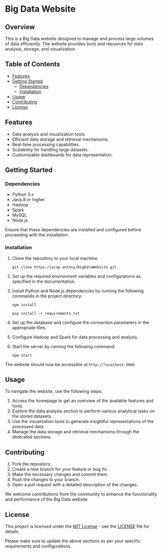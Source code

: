 # Big Data Website

## Overview

This is a Big Data website designed to manage and process large volumes of data efficiently. The website provides tools and resources for data analysis, storage, and visualization.

## Table of Contents

- [Features](#features)
- [Getting Started](#getting-started)
  - [Dependencies](#dependencies)
  - [Installation](#installation)
- [Usage](#usage)
- [Contributing](#contributing)
- [License](#license)

## Features

- Data analysis and visualization tools.
- Efficient data storage and retrieval mechanisms.
- Real-time processing capabilities.
- Scalability for handling large datasets.
- Customizable dashboards for data representation.

## Getting Started

### Dependencies

- Python 3.x
- Java 8 or higher
- Hadoop
- Spark
- MySQL
- Node.js

Ensure that these dependencies are installed and configured before proceeding with the installation.

### Installation

1. Clone the repository to your local machine.
   ```
   git clone https:/jacop-antony/BigDataWebsite.git
   ```
2. Set up the required environment variables and configurations as specified in the documentation.

3. Install Python and Node.js dependencies by running the following commands in the project directory:
   ```
   npm install
   ```
   ```
   pip install -r requirements.txt
   ```
4. Set up the database and configure the connection parameters in the appropriate files.

5. Configure Hadoop and Spark for data processing and analysis.

6. Start the server by running the following command:
   ```
   npm start
   ```

The website should now be accessible at `http://localhost:3000`.

## Usage

To navigate the website, use the following steps:

1. Access the homepage to get an overview of the available features and tools.
2. Explore the data analysis section to perform various analytical tasks on the stored datasets.
3. Use the visualization tools to generate insightful representations of the processed data.
4. Manage the data storage and retrieval mechanisms through the dedicated sections.

## Contributing

1. Fork the repository.
2. Create a new branch for your feature or bug fix.
3. Make the necessary changes and commit them.
4. Push the changes to your branch.
5. Open a pull request with a detailed description of the changes.

We welcome contributions from the community to enhance the functionality and performance of the Big Data website.

## License

This project is licensed under the [MIT License](https://opensource.org/licenses/MIT) - see the [LICENSE](LICENSE) file for details.

Please make sure to update the above sections as per your specific requirements and configurations.
